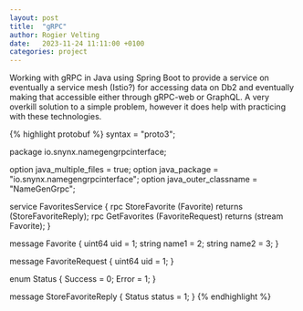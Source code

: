 ```yaml
---
layout: post
title:  "gRPC"
author: Rogier Velting
date:   2023-11-24 11:11:00 +0100
categories: project
---
```


Working with gRPC in Java using Spring Boot to provide a service on eventually a service mesh (Istio?) for accessing data on Db2 and eventually making that accessible either through gRPC-web or GraphQL. A very overkill solution to a simple problem, however it does help with practicing with these technologies.

{% highlight protobuf %}
syntax = "proto3";

package io.snynx.namegengrpcinterface;

option java_multiple_files = true;
option java_package = "io.snynx.namegengrpcinterface";
option java_outer_classname = "NameGenGrpc";

service FavoritesService {
  rpc StoreFavorite (Favorite) returns (StoreFavoriteReply);
  rpc GetFavorites (FavoriteRequest) returns (stream Favorite);
}

message Favorite {
  uint64 uid = 1;
  string name1 = 2;
  string name2 = 3;
}

message FavoriteRequest {
  uint64 uid = 1;
}

enum Status {
  Success = 0;
  Error = 1;
}

message StoreFavoriteReply {
  Status status = 1;
}
{% endhighlight %}